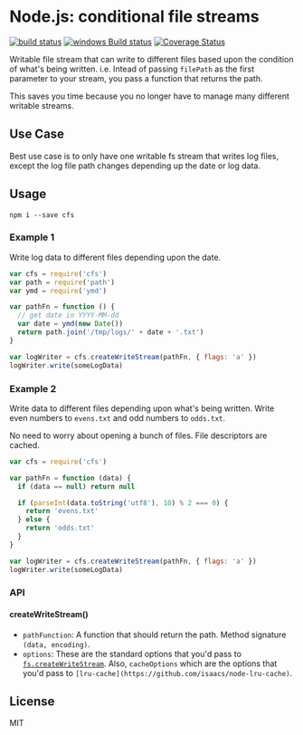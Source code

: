 Node.js: conditional file streams
=================================

[![build status](https://secure.travis-ci.org/jprichardson/node-cfs.svg)](http://travis-ci.org/jprichardson/node-cfs)
[![windows Build status](https://img.shields.io/appveyor/ci/jprichardson/node-cfs/master.svg?label=windows%20build)](https://ci.appveyor.com/project/jprichardson/node-cfs/branch/master)
[![Coverage Status](https://coveralls.io/repos/jprichardson/node-cfs/badge.svg?branch=master&service=github)](https://coveralls.io/github/jprichardson/node-cfs?branch=master)

Writable file stream that can write to different files based upon the condition
of what's being written. i.e. Intead of passing `filePath` as the first
parameter to your stream, you pass a function that returns the path.

This saves you time because you no longer have to manage many different writable streams.


Use Case
--------

Best use case is to only have one writable fs stream that writes log files, except the log file
path changes depending up the date or log data.



Usage
-----

    npm i --save cfs


### Example 1

Write log data to different files depending upon the date.

```js
var cfs = require('cfs')
var path = require('path')
var ymd = require('ymd')

var pathFn = function () {
  // get date in YYYY-MM-dd
  var date = ymd(new Date())
  return path.join('/tmp/logs/' + date + '.txt')
}

var logWriter = cfs.createWriteStream(pathFn, { flags: 'a' })
logWriter.write(someLogData)
```

### Example 2

Write data to different files depending upon what's being written.
Write even numbers to `evens.txt` and odd numbers to `odds.txt`.

No need to worry about opening a bunch of files. File descriptors
are cached.

```js
var cfs = require('cfs')

var pathFn = function (data) {
  if (data == null) return null

  if (parseInt(data.toString('utf8'), 10) % 2 === 0) {
    return 'evens.txt'
  } else {
    return 'odds.txt'
  }
}

var logWriter = cfs.createWriteStream(pathFn, { flags: 'a' })
logWriter.write(someLogData)
```

### API

#### createWriteStream()

- `pathFunction`: A function that should return the path. Method signature `(data, encoding)`.
- `options`: These are the standard options that you'd pass to [`fs.createWriteStream`](https://nodejs.org/api/fs.html#fs_fs_createwritestream_path_options).
Also, `cacheOptions` which are the options that you'd pass to `[lru-cache](https://github.com/isaacs/node-lru-cache)`.

License
-------

MIT
